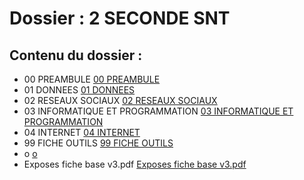 # Dossier : 2 SECONDE SNT
 
 ## Contenu du dossier : 
- 00 PREAMBULE [00 PREAMBULE](./00_PREAMBULE)
- 01 DONNEES [01 DONNEES](./01_DONNEES)
- 02 RESEAUX SOCIAUX [02 RESEAUX SOCIAUX](./02_RESEAUX_SOCIAUX)
- 03 INFORMATIQUE ET PROGRAMMATION [03 INFORMATIQUE ET PROGRAMMATION](./03_INFORMATIQUE_ET_PROGRAMMATION)
- 04 INTERNET [04 INTERNET](./04_INTERNET)
- 99 FICHE OUTILS [99 FICHE OUTILS](./99_FICHE_OUTILS)
- o [o](./o)
- Exposes fiche base v3.pdf [Exposes fiche base v3.pdf](./Exposes_fiche_base_v3.pdf)
